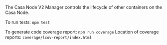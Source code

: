 The Casa Node V2 Manager controls the lifecycle of other containers on the Casa Node.

To run tests: `npm test`

To generate code coverage report: `npm run coverage`
Location of coverage reports: `coverage/lcov-report/index.html`
